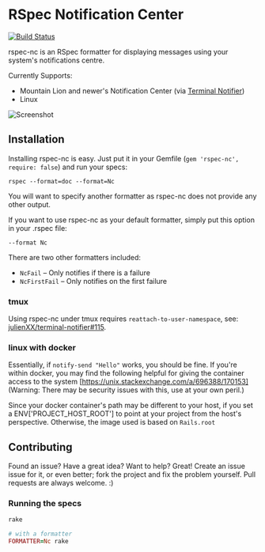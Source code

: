 RSpec Notification Center
=========================

[![Build Status](https://img.shields.io/travis/twe4ked/rspec-nc.svg?style=flat-square)](https://travis-ci.org/twe4ked/rspec-nc)

rspec-nc is an RSpec formatter for displaying messages using your system's notifications centre.

Currently Supports:
 - Mountain Lion and newer's Notification Center (via [Terminal Notifier](julienXX/terminal-notifier))
 - Linux

![Screenshot](http://twe4ked.github.io/rspec-nc/rspec-nc.jpg)

Installation
------------

Installing rspec-nc is easy.
Just put it in your Gemfile (`gem 'rspec-nc', require: false`) and run your specs:

```
rspec --format=doc --format=Nc
```

You will want to specify another formatter as rspec-nc does not provide any
other output.

If you want to use rspec-nc as your default formatter, simply put this option
in your .rspec file:

```
--format Nc
```

There are two other formatters included:

- `NcFail` – Only notifies if there is a failure
- `NcFirstFail` – Only notifies on the first failure

### tmux

Using rspec-nc under tmux requires `reattach-to-user-namespace`,
see: [julienXX/terminal-notifier#115].

### linux with docker

Essentially, if `notify-send "Hello"` works, you should be fine. If you're within docker, you may find the following helpful for giving the container access to the system [https://unix.stackexchange.com/a/696388/170153] (Warning: There may be security issues with this, use at your own peril.)

Since your docker container's path may be different to your host, if you set a ENV['PROJECT_HOST_ROOT'] to point at your project from the host's perspective. Otherwise, the image used is based on `Rails.root`


Contributing
------------

Found an issue? Have a great idea? Want to help? Great! Create an issue issue
for it, or even better; fork the project and fix the problem yourself. Pull
requests are always welcome. :)

### Running the specs

``` ruby
rake

# with a formatter
FORMATTER=Nc rake
```

[julienXX/terminal-notifier#115]: https://github.com/julienXX/terminal-notifier/issues/115
